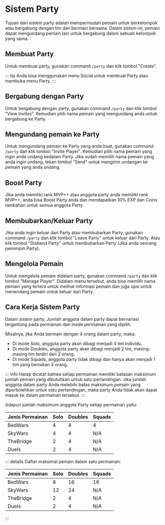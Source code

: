 # Sistem Party

Tujuan dari sistem party adalah mempermudah pemain untuk berkelompok atau bergabung dengan tim dan bermain bersama. Dalam sistem ini, pemain dapat mengundang pemain lain untuk bergabung dalam sebuah kelompok yang sama.

## Membuat Party

Untuk membuat party, gunakan command `/party` dan klik tombol "Create".

::: tip
Anda bisa menggunakan menu Social untuk membuat Party atau membuka menu Party.
:::

## Bergabung dengan Party

Untuk bergabung dengan party, gunakan command `/party` dan klik tombol "View Invites". Kemudian pilih nama pemain yang mengundang anda untuk bergabung ke Party.

## Mengundang pemain ke Party

Untuk mengundang pemain ke Party yang anda buat, gunakan command `/party` dan klik tombol "Invite Player". Kemudian pilih nama pemain yang ingin anda undang kedalam Party. Jika sudah memilih nama pemain yang anda ingin undang, tekan tombol "Send" untuk mengirim undangan ke pemain yang anda undang.

## Boost Party

Jika anda memiliki rank MVP++ atau anggota party anda memiliki rank MVP++, anda bisa Boost Party anda dan mendapatkan 10% EXP dan Coins tambahan untuk semua anggota Party.

## Membubarkan/Keluar Party

Jika anda ingin keluar dari Party atau membubarkan Party, gunakan command `/party` dan klik tombol "Leave Party" untuk keluar dari Party. Atau klik tombol "Disband Party" untuk membubarkan Party (Jika anda seorang pemimpin Party).

## Mengelola Pemain

Untuk mengelola pemain didalam party, gunakan command `/party` dan klik tombol "Manage Player". Didalam menu tersebut, anda bisa memilih nama pemain yang tertera untuk melihat informasi pemain dan juga opsi untuk menendang pemain untuk keluar dari Party.

## Cara Kerja Sistem Party

Dalam sistem party, Jumlah anggota dalam party dapat bervariasi tergantung pada permainan dan mode permainan yang dipilih.

Misalnya, jika Anda bermain dengan 4 orang dalam party, maka:

- Di mode Solo, anggota party akan dibagi menjadi 4 tim individu.
- Di mode Doubles, anggota party akan dibagi menjadi 2 tim, masing-masing tim terdiri dari 2 orang.
- Di mode Squads, anggota party tidak dibagi dan hanya akan menjadi 1 tim yang berisikan 4 orang. 

::: info
Harap dicatat bahwa setiap permainan memiliki batasan maksimum jumlah pemain yang dibutuhkan untuk satu pertandingan. Jika jumlah anggota dalam party Anda melebihi batas maksimum pemain yang diperbolehkan untuk satu pertandingan, maka party Anda tidak akan dapat masuk ke dalam permainan tersebut.
:::

Adapun jumlah maksimum anggota Party setiap permainan yaitu:

| Jenis Permainan | Solo | Doubles | Squads |
|-----------------|------|---------|--------|
| BedWars         | 4    | 4       | 4      |
| SkyWars         | 4    | 4       | N/A    |
| TheBridge       | 2    | 4       | N/A    |
| Duels           | 2    | 4       | N/A    |

::: details
Daftar maksimal pemain dalam satu permainan:

| Jenis Permainan | Solo | Doubles | Squads |
|-----------------|------|---------|--------|
| BedWars         | 8    | 16      | 16     |
| SkyWars         | 12   | 24      | N/A    |
| TheBridge       | 2    | 4       | N/A    |
| Duels           | 2    | 4       | N/A    |

:::
